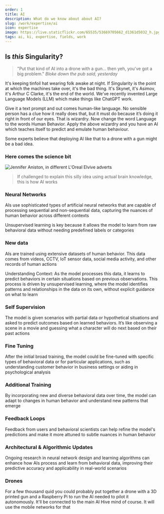 ```yaml
---
order: 1
title: AI
description: What do we know about about AI?
slug: /work/expertise/ai
icon: expertise
image: https://live.staticflickr.com/65535/53669705662_d1361d5032_h.jpg
tags: ai, ki, expertise, fields, work
---
```


## Is _this_ Singularity?

> "Put that kind of AI into a drone with a gun... then yeh, you've got a big problem." _Bloke down the pub said, yesterday_

It's keeping tinfoil hat wearing folk awake at night. If Singularity is the point at which the machines take over, it's the bad thing. It's Skynet, it's Asimov, it's Arthur C Clarke, it's the end of the world. We've recently invented Large Language Models (LLM) which make things like ChatGPT work.

Give it a text prompt and out comes human-like language. No sensible person has a clue how it really does that, but it must do because it’s doing it right in front of our eyes. That is wizardry. Now change the word Language to the words Human Behavior. Apply the above wizardry and you have an AI which teaches itself to predict and emulate human behaviour.

Some experts believe that deploying AI like that to a drone with a gun might be a bad idea.

### Here comes the science bit

![Jennifer Aniston, in different L'Oreal Elvive adverts](https://live.staticflickr.com/65535/53669711572_3547fb59b2_z.jpg)

> If challenged to explain this silly idea using actual brain knowledge, this is how AI works

### Neural Networks

AIs use sophisticated types of artificial neural networks that are capable of processing sequential and non-sequential data, capturing the nuances of human behavior across different contexts

Unsupervised learning is key because it allows the model to learn from raw behavioral data without needing predefined labels or categories

### New data

AIs are trained using extensive datasets of human behavior. This data comes from videos, CCTV, IoT sensor data, social media activity, and other records of human actions

Understanding Context: As the model processes this data, it learns to predict behaviors in certain situations based on previous observations. This process is driven by unsupervised learning, where the model identifies patterns and relationships in the data on its own, without explicit guidance on what to learn

### Self Supervision

The model is given scenarios with partial data or hypothetical situations and asked to predict outcomes based on learned behaviors. It’s like observing a scene in a movie and guessing what a character will do next based on their past actions

### Fine Tuning

After the initial broad training, the model could be fine-tuned with specific types of behavioral data or for particular applications, such as understanding customer behavior in business settings or aiding in psychological analysis

### Additional Training

By incorporating new and diverse behavioral data over time, the model can adapt to changes in human behavior and understand new patterns that emerge

### Feedback Loops

Feedback from users and behavioral scientists can help refine the model's predictions and make it more attuned to subtle nuances in human behavior

### Architectural & Algorithmic Updates

Ongoing research in neural network design and learning algorithms can enhance how AIs process and learn from behavioral data, improving their predictive accuracy and applicability in real-world scenarios

### Drones

For a few thousand quid you could probably put together a drone with a 3D printed gun and a Raspberry Pi to run the AI needed to pilot it autonomously. It'll be connected to the main AI Hive mind of course. It will use the mobile networks for that
